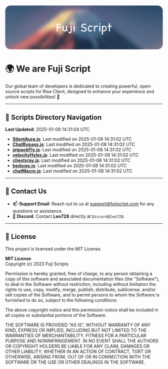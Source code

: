 ![Banner](.github/b.webp)

# 🌍 **We are Fuji Script**

Our global team of developers is dedicated to creating powerful, open-source scripts for Rise Client, designed to enhance your experience and unlock new possibilities! 🌟

---
<!-- SCRIPTS_NAVIGATION_START -->
## 📂 **Scripts Directory Navigation**

**Last Updated**: 2025-01-08 14:31:04 UTC

- **[SilentAura.js](scripts/SilentAura.js)**: Last modified on 2025-01-08 14:31:02 UTC
- **[ChatBypass.js](scripts/ChatBypass.js)**: Last modified on 2025-01-08 14:31:02 UTC
- **[jetpackFly.js](scripts/jetpackFly.js)**: Last modified on 2025-01-08 14:31:02 UTC
- **[velocityHylex.js](scripts/velocityHylex.js)**: Last modified on 2025-01-08 14:31:02 UTC
- **[chestxray.js](scripts/chestxray.js)**: Last modified on 2025-01-08 14:31:02 UTC
- **[bedxray.js](scripts/bedxray.js)**: Last modified on 2025-01-08 14:31:02 UTC
- **[chatMacro.js](scripts/chatMacro.js)**: Last modified on 2025-01-08 14:31:02 UTC

<!-- SCRIPTS_NAVIGATION_END -->

---

## 💬 **Contact Us**  
- 📬 **Support Email**: Reach out to us at [support@fujiscript.com](mailto:support@fujiscript.com) for any questions or assistance.  
- 💬 **Discord**: Contact **Leo728** directly at `Discord@leo728`.

---

## 📜 **License**

This project is licensed under the MIT License.  

**MIT License**  
Copyright (c) 2023 Fuji Scripts  

Permission is hereby granted, free of charge, to any person obtaining a copy of this software and associated documentation files (the "Software"), to deal in the Software without restriction, including without limitation the rights to use, copy, modify, merge, publish, distribute, sublicense, and/or sell copies of the Software, and to permit persons to whom the Software is furnished to do so, subject to the following conditions:  

The above copyright notice and this permission notice shall be included in all copies or substantial portions of the Software.  

THE SOFTWARE IS PROVIDED "AS IS", WITHOUT WARRANTY OF ANY KIND, EXPRESS OR IMPLIED, INCLUDING BUT NOT LIMITED TO THE WARRANTIES OF MERCHANTABILITY, FITNESS FOR A PARTICULAR PURPOSE AND NONINFRINGEMENT. IN NO EVENT SHALL THE AUTHORS OR COPYRIGHT HOLDERS BE LIABLE FOR ANY CLAIM, DAMAGES OR OTHER LIABILITY, WHETHER IN AN ACTION OF CONTRACT, TORT OR OTHERWISE, ARISING FROM, OUT OF OR IN CONNECTION WITH THE SOFTWARE OR THE USE OR OTHER DEALINGS IN THE SOFTWARE.  
